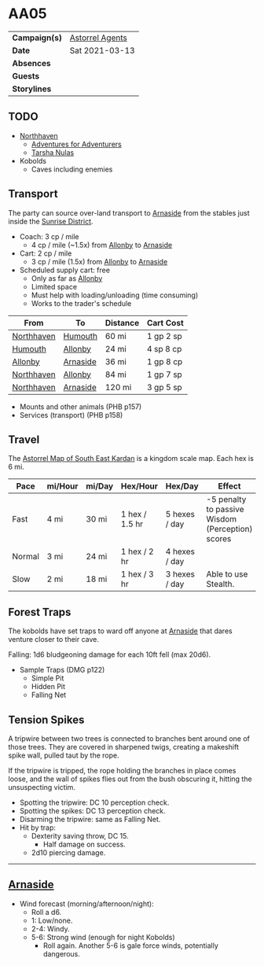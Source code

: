 # AA05

|||
| --- | --- |
| **Campaign(s)** | [Astorrel Agents](../campaigns/astorrel-agents/astorrel-agents.md) | session.2
| **Date** | Sat 2021-03-13 |
| **Absences** | |
| **Guests** | |
| **Storylines** | |

## TODO

- [Northhaven](../places/cities/northhaven.md)
  - [Adventures for Adventurers](../places/buildings/shops/adventures-for-adventurers.md)
  - [Tarsha Nulas](../characters/tarsha-nulas.md)
- Kobolds
  - Caves including enemies

## Transport

The party can source over-land transport to [Arnaside](../places/villages/arnaside.md) from the stables just inside the [Sunrise District](../places/districts/sunrise-district.md).

- Coach: 3 cp / mile
  - 4 cp / mile (~1.5x) from [Allonby](../places/villages/allonby.md) to [Arnaside](../places/villages/arnaside.md)
- Cart: 2 cp / mile
  - 3 cp / mile (1.5x) from [Allonby](../places/villages/allonby.md) to [Arnaside](../places/villages/arnaside.md)
- Scheduled supply cart: free
  - Only as far as [Allonby](../places/villages/allonby.md)
  - Limited space
  - Must help with loading/unloading (time consuming)
  - Works to the trader's schedule

| From | To | Distance | Cart Cost |
| --- | --- | --- | --- |
| [Northhaven](../places/cities/northhaven.md) | [Humouth](../places/villages/humouth.md) | 60 mi | 1 gp 2 sp |
| [Humouth](../places/villages/humouth.md) | [Allonby](../places/villages/allonby.md) | 24 mi | 4 sp 8 cp |
| [Allonby](../places/villages/allonby.md) | [Arnaside](../places/villages/arnaside.md) | 36 mi | 1 gp 8 cp |
| [Northhaven](../places/cities/northhaven.md) | [Allonby](../places/villages/allonby.md) | 84 mi | 1 gp 7 sp |
| [Northhaven](../places/cities/northhaven.md) | [Arnaside](../places/villages/arnaside.md) | 120 mi | 3 gp 5 sp |

- Mounts and other animals (PHB p157)
- Services (transport) (PHB p158)

## Travel

The [Astorrel Map of South East Kardan](../papers/maps/astorrel-map-of-south-east-kardan.md) is a kingdom scale map. Each hex is 6 mi.

| Pace | mi/Hour | mi/Day | Hex/Hour | Hex/Day | Effect |
| --- | --- | --- | --- | --- | --- |
| Fast | 4 mi | 30 mi | 1 hex / 1.5 hr | 5 hexes / day | -5 penalty to passive Wisdom (Perception) scores |
| Normal | 3 mi | 24 mi | 1 hex / 2 hr | 4 hexes / day | |
| Slow | 2 mi | 18 mi | 1 hex / 3 hr | 3 hexes / day | Able to use Stealth. |

## Forest Traps

The kobolds have set traps to ward off anyone at [Arnaside](../places/villages/arnaside.md) that dares venture closer to their cave.

Falling: 1d6 bludgeoning damage for each 10ft fell (max 20d6).

- Sample Traps (DMG p122)
  - Simple Pit
  - Hidden Pit
  - Falling Net

## Tension Spikes

A tripwire between two trees is connected to branches bent around one of those trees. They are covered in sharpened twigs, creating a makeshift spike wall, pulled taut by the rope.

If the tripwire is tripped, the rope holding the branches in place comes loose, and the wall of spikes flies out from the bush obscuring it, hitting the unsuspecting victim.

- Spotting the tripwire: DC 10 perception check.
- Spotting the spikes: DC 13 perception check.
- Disarming the tripwire: same as Falling Net.
- Hit by trap:
  - Dexterity saving throw, DC 15.
    - Half damage on success.
  - 2d10 piercing damage.

---

## [Arnaside](../places/villages/arnaside.md)

- Wind forecast (morning/afternoon/night):
  - Roll a d6.
  - 1: Low/none.
  - 2-4: Windy.
  - 5-6: Strong wind (enough for night Kobolds)
    - Roll again. Another 5-6 is gale force winds, potentially dangerous.
